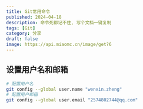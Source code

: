 ```yaml
---
title: Git常用命令
published: 2024-04-18
description: 命令死都记不住, 写个文档一键复制
tags: [Git]
category: 分享
draft: false
image: https://api.miaomc.cn/image/get?6
---
```


## 设置用户名和邮箱

```sh
# 配置用户名
git config --global user.name "wenxin.zheng"
# 配置用户邮箱
git config --global user.email "2574802744@qq.com"
```
